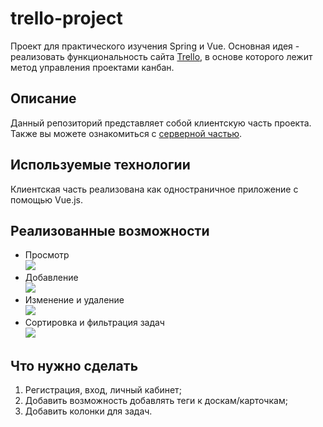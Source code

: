 # trello-project
Проект для практического изучения Spring и Vue. Основная идея - реализовать функциональность сайта [Trello](https://trello.com/ru), в основе которого лежит метод управления проектами канбан.

## Описание
Данный репозиторий представляет собой клиентскую часть проекта. Также вы можете ознакомиться с [серверной частью](https://github.com/Igor-Larin/trello-project/tree/master).

## Используемые технологии
Клиентская часть реализована как одностраничное приложение с помощью Vue.js.

## Реализованные возможности
- Просмотр  
  ![](https://media.giphy.com/media/I9LZrwn4i6Kra9lrbQ/giphy.gif)
- Добавление  
  ![](https://media.giphy.com/media/v1.Y2lkPTc5MGI3NjExMXFqamRvdGUybGxvNmIxeHN4YnZ6M3huaWdoN3oxNXd6cTVsbGdlOSZlcD12MV9pbnRlcm5hbF9naWZfYnlfaWQmY3Q9Zw/saPMwEgqc6ldwBLzR6/giphy.gif)
- Изменение и удаление  
![](https://media.giphy.com/media/v1.Y2lkPTc5MGI3NjExMW9sdGd3MHVqdmpnc3BrYndla2pvZ2ZoampqMjc3dWtpNzVjbzN1ciZlcD12MV9pbnRlcm5hbF9naWZfYnlfaWQmY3Q9Zw/itX9alFcTsApUOYNbg/giphy.gif)
- Сортировка и фильтрация задач  
  ![](https://media.giphy.com/media/v1.Y2lkPTc5MGI3NjExdDMxY3ZqYnZ2YWpiMDZscHFyMGFsNDB3emt6OHQ0ejM2b2I4bTAwNiZlcD12MV9pbnRlcm5hbF9naWZfYnlfaWQmY3Q9Zw/rJN2NDaqw4ETTFmcmi/giphy.gif)

## Что нужно сделать
1. Регистрация, вход, личный кабинет;
2. Добавить возможность добавлять теги к доскам/карточкам;
3. Добавить колонки для задач.
